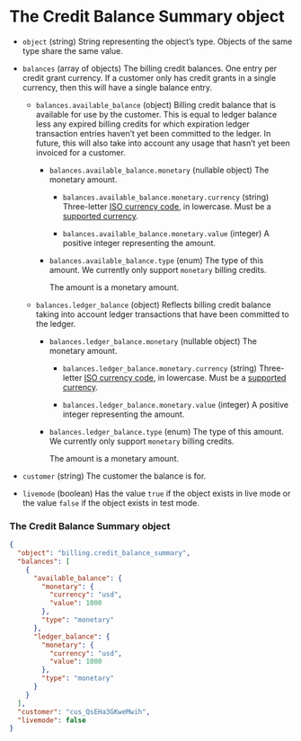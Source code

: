 # The Credit Balance Summary object

- `object` (string)
  String representing the object’s type. Objects of the same type share the same value.

- `balances` (array of objects)
  The billing credit balances. One entry per credit grant currency. If a customer only has credit grants in a single currency, then this will have a single balance entry.

  - `balances.available_balance` (object)
    Billing credit balance that is available for use by the customer. This is equal to ledger balance less any expired billing credits for which expiration ledger transaction entries haven’t yet been committed to the ledger. In future, this will also take into account any usage that hasn’t yet been invoiced for a customer.

    - `balances.available_balance.monetary` (nullable object)
      The monetary amount.

      - `balances.available_balance.monetary.currency` (string)
        Three-letter [ISO currency code](https://www.iso.org/iso-4217-currency-codes.html), in lowercase. Must be a [supported currency](https://stripe.com/docs/currencies).

      - `balances.available_balance.monetary.value` (integer)
        A positive integer representing the amount.

    - `balances.available_balance.type` (enum)
      The type of this amount. We currently only support `monetary` billing credits.

      The amount is a monetary amount.

  - `balances.ledger_balance` (object)
    Reflects billing credit balance taking into account ledger transactions that have been committed to the ledger.

    - `balances.ledger_balance.monetary` (nullable object)
      The monetary amount.

      - `balances.ledger_balance.monetary.currency` (string)
        Three-letter [ISO currency code](https://www.iso.org/iso-4217-currency-codes.html), in lowercase. Must be a [supported currency](https://stripe.com/docs/currencies).

      - `balances.ledger_balance.monetary.value` (integer)
        A positive integer representing the amount.

    - `balances.ledger_balance.type` (enum)
      The type of this amount. We currently only support `monetary` billing credits.

      The amount is a monetary amount.

- `customer` (string)
  The customer the balance is for.

- `livemode` (boolean)
  Has the value `true` if the object exists in live mode or the value `false` if the object exists in test mode.

### The Credit Balance Summary object

```json
{
  "object": "billing.credit_balance_summary",
  "balances": [
    {
      "available_balance": {
        "monetary": {
          "currency": "usd",
          "value": 1000
        },
        "type": "monetary"
      },
      "ledger_balance": {
        "monetary": {
          "currency": "usd",
          "value": 1000
        },
        "type": "monetary"
      }
    }
  ],
  "customer": "cus_QsEHa3GKweMwih",
  "livemode": false
}
```